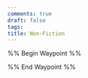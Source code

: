 ```yaml
---
comments: true
draft: false
tags:
title: Non-Fiction
---
```

%% Begin Waypoint %%


%% End Waypoint %%
